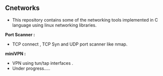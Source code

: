 ## Cnetworks

- This repository contains some of the networking tools implemented in C language using linux networking libraries.

**Port Scanner :**
 - TCP connect , TCP Syn and UDP port scanner like nmap.

**miniVPN :**
- VPN using tun/tap interfaces . 
- Under progress..... 



